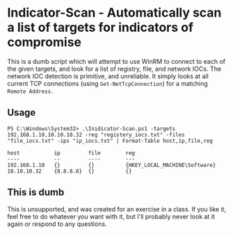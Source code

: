 # Indicator-Scan - Automatically scan a list of targets for indicators of compromise

This is a dumb script which will attempt to use WinRM to connect to each of the given targets, and look for a list of registry, file, and network IOCs. The network IOC detection is primitive, and unreliable. It simply looks at all current TCP connections (using `Get-NetTcpConnection`) for a matching `Remote Address`.

## Usage

```
PS C:\Windows\System32> .\Inidicator-Scan.ps1 -targets 192.168.1.10,10.10.10.32 -reg "registery_iocs.txt" -files "file_iocs.txt" -ips "ip_iocs.txt" | Format-Table host,ip,file,reg

host           ip         file        reg
----           --         ----        ---
192.168.1.10   {}         {}          {HKEY_LOCAL_MACHINE\Software}
10.10.10.32    {8.8.8.8}  {}          {}

```

## This is dumb

This is unsupported, and was created for an exercise in a class. If you like it, feel free to do whatever you want with it, but I'll probably never look at it again or respond to any questions.

